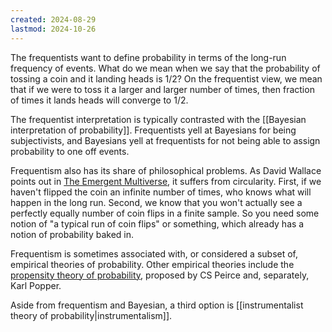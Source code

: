 ```yaml
---
created: 2024-08-29
lastmod: 2024-10-26
---
```


The frequentists want to define probability in terms of the long-run frequency of events. What do we mean when we say that the probability of tossing a coin and it landing heads is 1/2? On the frequentist view, we mean that if we were to toss it a larger and larger number of times, then fraction of times it lands heads will converge to 1/2. 

The frequentist interpretation is typically contrasted with the [[Bayesian interpretation of probability]]. Frequentists yell at Bayesians for being subjectivists, and Bayesians yell at frequentists for not being able to assign probability to one off events. 

Frequentism also has its share of philosophical problems. As David Wallace points out in [The Emergent Multiverse](https://www.amazon.co.uk/Emergent-Multiverse-Quantum-According-Interpretation/dp/0198707541), it suffers from circularity. First, if we haven't flipped the coin an infinite number of times, who knows what will happen in the long run. Second, we know that you won't actually see a perfectly equally number of coin flips in a finite sample. So you need some notion of "a typical run of coin flips" or something, which already has a notion of probability baked in. 

Frequentism is sometimes associated with, or considered a subset of, empirical theories of probability. Other empirical theories include the [propensity theory of probability](https://en.wikipedia.org/wiki/Propensity_probability), proposed by CS Peirce and, separately, Karl Popper. 

Aside from frequentism and Bayesian, a third option is [[instrumentalist theory of probability|instrumentalism]]. 

